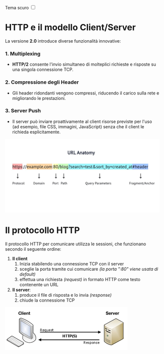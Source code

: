 <link rel="stylesheet" href="../style.css">

<label style="" for="tema-scuro">Tema scuro
    <input type="checkbox" id="tema-scuro"></input>
</label>

# HTTP e il modello Client/Server

La versione **2.0** introduce diverse funzionalità innovative:

### 1. Multiplexing

-   **HTTP/2** consente l'invio simultaneo di molteplici richieste e risposte su una singola connessione TCP.

### 2. Compressione degli Header

-   Gli header ridondanti vengono compressi, riducendo il carico sulla rete e migliorando le prestazioni.

### 3. Server Push

-   Il server può inviare proattivamente al client risorse previste per l'uso (ad esempio, file CSS, immagini, JavaScript) senza che il client le richieda esplicitamente.

![Anatomia di un URL](./immagini/1_url_anatomy.png)

# Il protocollo HTTP

Il protocollo HTTP per comunicare utilizza le sessioni, che funzionano secondo il seguente ordine:

1. **Il client**
    1. Inizia stabilendo una connessione TCP con il server
    2. sceglie la porta tramite cui comunicare _(la porta ":80" viene usata di default)_
    3. effettua una richiesta _(request)_ in formato HTTP come testo contenente un URL
2. **Il server**:
    1. produce il file di risposta e lo invia _(response)_
    2. chiude la connessione TCP

![Comunicazione HTTP client-server](./immagini/client-server_https.png)
